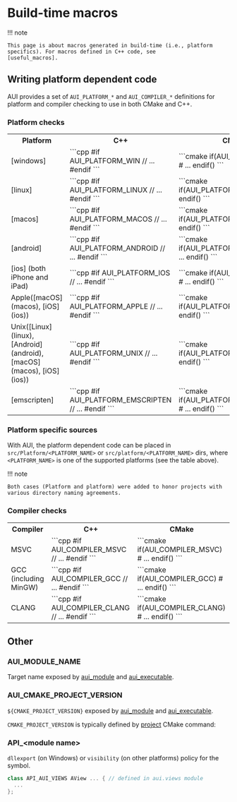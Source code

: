 # Build-time macros

!!! note

    This page is about macros generated in build-time (i.e., platform specifics). For macros defined in C++ code, see
    [useful_macros].

## Writing platform dependent code

AUI provides a set of `AUI_PLATFORM_*` and `AUI_COMPILER_*` definitions for platform and compiler checking to use in
both CMake and C++.

### Platform checks

<table markdown>
   <tr>
     <th>Platform</th>
     <th>C++</th>
     <th>CMake</th>
     <th>Platform specific dir(s)</th>
   </tr>
   <tr>
     <td markdown>
       [windows]
     </td>
     <td markdown>
       ```cpp
        #if AUI_PLATFORM_WIN
          // ...
        #endif
       ```
     </td>
     <td markdown>
       ```cmake
        if(AUI_PLATFORM_WIN)
          # ...
        endif()
       ```
     </td>
     <td markdown>
       src/Platform/win32
       src/platform/win32
     </td>
   </tr>

   <tr>
     <td markdown>
       [linux]
     </td>
     <td markdown>
       ```cpp
        #if AUI_PLATFORM_LINUX
          // ...
        #endif
       ```
     </td>
     <td markdown>
       ```cmake
        if(AUI_PLATFORM_LINUX)
          # ...
        endif()
       ```
     </td>
     <td markdown>
       src/Platform/linux
       src/platform/linux
     </td>
   </tr>

   <tr>
     <td markdown>
       [macos]
     </td>
     <td markdown>
       ```cpp
        #if AUI_PLATFORM_MACOS
          // ...
        #endif
       ```
     </td>
     <td markdown>
       ```cmake
        if(AUI_PLATFORM_MACOS)
          # ...
        endif()
       ```
     </td>
     <td markdown>
       src/Platform/macos
       src/platform/macos
     </td>
   </tr>

   <tr>
     <td markdown>
       [android]
     </td>
     <td markdown>
       ```cpp
        #if AUI_PLATFORM_ANDROID
          // ...
        #endif
       ```
     </td>
     <td markdown>
       ```cmake
        if(AUI_PLATFORM_ANDROID)
          # ...
        endif()
       ```
     </td>
     <td markdown>
       src/Platform/android
       src/platform/android
     </td>
   </tr>

   <tr>
     <td markdown>
       [ios] (both iPhone and iPad)
     </td>
     <td markdown>
       ```cpp
        #if AUI_PLATFORM_IOS
          // ...
        #endif
       ```
     </td>
     <td markdown>
       ```cmake
        if(AUI_PLATFORM_IOS)
          # ...
        endif()
       ```
     </td>
     <td markdown>
       src/Platform/ios
       src/platform/ios
     </td>
   </tr>

   <tr>
     <td markdown>
       Apple([macOS](macos), [iOS](ios))
     </td>
     <td markdown>
       ```cpp
        #if AUI_PLATFORM_APPLE
          // ...
        #endif
       ```
     </td>
     <td markdown>
       ```cmake
        if(AUI_PLATFORM_APPLE)
          # ...
        endif()
       ```
     </td>
     <td markdown>
       src/Platform/apple
       src/platform/apple
     </td>
   </tr>

   <tr>
     <td markdown>
       Unix([Linux](linux), [Android](android), [macOS](macos), [iOS](ios))
     </td>
     <td markdown>
       ```cpp
        #if AUI_PLATFORM_UNIX
          // ...
        #endif
       ```
     </td>
     <td markdown>
       ```cmake
        if(AUI_PLATFORM_UNIX)
          # ...
        endif()
       ```
     </td>
     <td markdown>
       src/Platform/unix
       src/platform/unix
     </td>
   </tr>

   <tr>
     <td markdown>
       [emscripten]
     </td>
     <td markdown>
       ```cpp
        #if AUI_PLATFORM_EMSCRIPTEN
          // ...
        #endif
       ```
     </td>
     <td markdown>
       ```cmake
        if(AUI_PLATFORM_EMSCRIPTEN)
          # ...
        endif()
       ```
     </td>
     <td markdown>
       src/Platform/emscripten
       src/platform/emscripten
     </td>
   </tr>
</table>

### Platform specific sources

With AUI, the platform dependent code can be placed in `src/Platform/<PLATFORM_NAME>` or `src/platform/<PLATFORM_NAME>`
dirs, where `<PLATFORM_NAME>` is one of the supported platforms (see the table above).

!!! note

    Both cases (Platform and platform) were added to honor projects with various directory naming agreements.


### Compiler checks

<table>
   <tr>
     <th>Compiler</th>
     <th>C++</th>
     <th>CMake</th>
   </tr>
   <tr>
     <td markdown>
       MSVC
     </td>
     <td markdown>
       ```cpp
        #if AUI_COMPILER_MSVC
          // ...
        #endif
       ```
     </td>
     <td markdown>
       ```cmake
        if(AUI_COMPILER_MSVC)
          # ...
        endif()
       ```
     </td>
   </tr>

   <tr>
     <td markdown>
       GCC (including MinGW)
     </td>
     <td markdown>
       ```cpp
        #if AUI_COMPILER_GCC
          // ...
        #endif
       ```
     </td>
     <td markdown>
       ```cmake
        if(AUI_COMPILER_GCC)
          # ...
        endif()
       ```
     </td>
   </tr>

   <tr>
     <td markdown>
       CLANG
     </td>
     <td markdown>
       ```cpp
        #if AUI_COMPILER_CLANG
          // ...
        #endif
       ```
     </td>
     <td markdown>
       ```cmake
        if(AUI_COMPILER_CLANG)
          # ...
        endif()
       ```
     </td>
   </tr>
</table>

## Other

### AUI_MODULE_NAME

Target name exposed by [aui_module]([docs]/aui_module.md) and [aui_executable]([docs]/aui_executable.md).

### AUI_CMAKE_PROJECT_VERSION

`${CMAKE_PROJECT_VERSION}` exposed by [aui_module]([docs]/aui_module.md) and [aui_executable]([docs]/aui_executable.md).

`CMAKE_PROJECT_VERSION` is typically defined by [project](https://cmake.org/cmake/help/latest/command/project.html) 
CMake command:

<!-- aui:snippet test/minimal_deployment_test/CMakeLists.txt AUI_CMAKE_PROJECT_VERSION -->

### API_\<module name\>

`dllexport` (on Windows) or `visibility` (on other platforms) policy for the symbol.

```cpp
class API_AUI_VIEWS AView ... { // defined in aui.views module
  ...
};
```